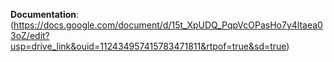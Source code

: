 **Documentation**: (https://docs.google.com/document/d/15t_XpUDQ_PqpVcOPasHo7y4ltaea03oZ/edit?usp=drive_link&ouid=112434957415783471811&rtpof=true&sd=true)
